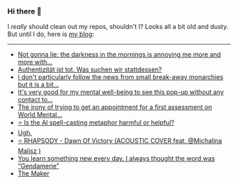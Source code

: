 ### Hi there 👋

I _really_ should clean out my repos, shouldn't I? Looks all a bit old and dusty. But until I do, here is [my blog](https://lostfocus.de/):

--- 

<!-- POST-LIST:START -->
- [Not gonna lie: the darkness in the mornings is annoying me more and more with…](https://lostfocus.de/2022/10/24/230888/)
- [Authentizität ist tot. Was suchen wir stattdessen?](https://lostfocus.de/2022/10/21/authentizitat-ist-tot-was-suchen-wir-stattdessen/)
- [I don&#39;t particularly follow the news from small break-away monarchies but it is a bit…](https://lostfocus.de/2022/10/20/230881/)
- [It&#39;s very good for my mental well-being to see this pop-up without any contact to…](https://lostfocus.de/2022/10/20/230877/)
- [The irony of trying to get an appointment for a first assessment on World Mental…](https://lostfocus.de/2022/10/11/230873/)
- [⭐️ Is the AI spell-casting metaphor harmful or helpful?](https://lostfocus.de/2022/10/07/230871/)
- [Ugh.](https://lostfocus.de/2022/10/04/230869/)
- [⭐️ RHAPSODY - Dawn Of Victory &lpar;ACOUSTIC COVER feat. @Michalina Malisz &rpar;](https://lostfocus.de/2022/10/01/230867/)
- [You learn something new every day. I always thought the word was “Gendamerie”](https://lostfocus.de/2022/09/29/230864/)
- [The Maker](https://lostfocus.de/2022/09/28/the-maker/)
<!-- POST-LIST:END -->

<!--
**lostfocus/lostfocus** is a ✨ _special_ ✨ repository because its `README.md` (this file) appears on your GitHub profile.

Here are some ideas to get you started:

- 🔭 I’m currently working on ...
- 🌱 I’m currently learning ...
- 👯 I’m looking to collaborate on ...
- 🤔 I’m looking for help with ...
- 💬 Ask me about ...
- 📫 How to reach me: ...
- 😄 Pronouns: ...
- ⚡ Fun fact: ...
-->
